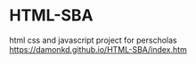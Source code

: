 # HTML-SBA
html css and javascript project for perscholas
https://damonkd.github.io/HTML-SBA/index.htm
